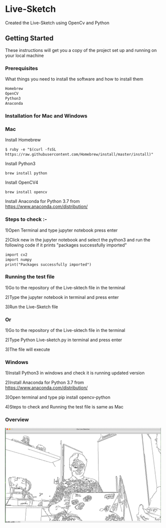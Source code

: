 # Live-Sketch
Created the Live-Sketch using OpenCv and Python
## Getting Started
These instructions will get you a copy of the project set up and running on your local machine
### Prerequisites
What things you need to install the software and how to install them
```
Homebrew
OpenCV
Python3
Anaconda
```
### Installation for Mac and Windows
### Mac
Install Homebrew
```
$ ruby -e "$(curl -fsSL https://raw.githubusercontent.com/Homebrew/install/master/install)"

```
Install Python3
```
brew install python
```
Install OpenCV4
```
brew install opencv
```
Install Anaconda for Python 3.7 from https://www.anaconda.com/distribution/

### Steps to check :-
1)Open Terminal and type jupyter notebook press enter

2)Click new in the jupyter notebook and select the python3 and run the following code if it prints "packages successfully imported"
```
import cv2
import numpy
print("Packages successfully imported")
```
### Running the test file

1)Go to the repository of the Live-sktech file in the terminal

2)Type the jupyter notebook in terminal and press enter

3)Run the Live-Sketch file

### Or

1)Go to the repository of the Live-sktech file in the terminal

2)Type Python Live-sketch.py in terminal and press enter

3)The file will execute

### Windows
1)Install Python3 in windows and check it is running updated version

2)Install Anaconda for Python 3.7 from https://www.anaconda.com/distribution/

3)Open terminal and type pip install opencv-python 

4)Steps to check and Running the test file is same as Mac



### Overview
![](sketch.png)
